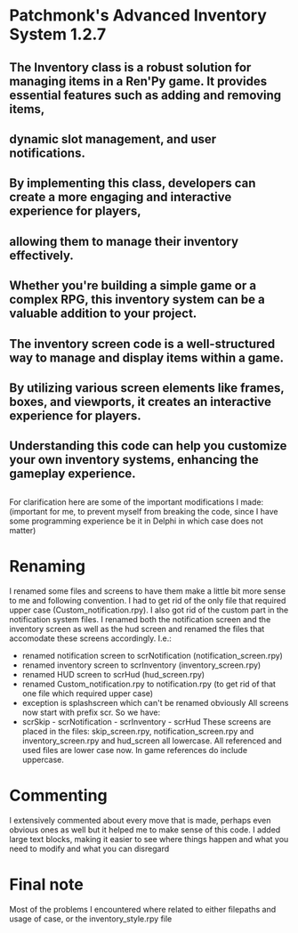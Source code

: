 # Patchmonk's Advanced Inventory System 1.2.7 

## #################################################################################################################################################
## The Inventory class is a robust solution for managing items in a Ren'Py game. It provides essential features such as adding and removing items, 
## dynamic slot management, and user notifications. 
## By implementing this class, developers can create a more engaging and interactive experience for players, 
## allowing them to manage their inventory effectively. 
## Whether you're building a simple game or a complex RPG, this inventory system can be a valuable addition to your project.
## #################################################################################################################################################

## #################################################################################################################################################
## The inventory screen code is a well-structured way to manage and display items within a game. 
## By utilizing various screen elements like frames, boxes, and viewports, it creates an interactive experience for players. 
## Understanding this code can help you customize your own inventory systems, enhancing the gameplay experience.
## #################################################################################################################################################

For clarification here are some of the important modifications I made: (important for me, to prevent myself from breaking the code, since I have some programming experience be it in Delphi in which case does not matter)

# Renaming
I renamed some files and screens to have them make a little bit more sense to me and following convention. I had to get rid of the
only file that required upper case (Custom_notification.rpy). I also got rid of the custom part in the notification system files. I renamed
both the notification screen and the inventory screen as well as the hud screen and renamed the files that accomodate these screens accordingly.
I.e.:
- renamed notification screen to scrNotification (notification_screen.rpy)
- renamed inventory screen to scrInventory (inventory_screen.rpy)
- renamed HUD screen to scrHud (hud_screen.rpy)
- renamed Custom_notification.rpy to notification.rpy (to get rid of that one file which required upper case)
- exception is splashscreen which can't be renamed obviously
All screens now start with prefix scr. So we have:
 - scrSkip - scrNotification - scrInventory - scrHud
These  screens are placed in the files: skip_screen.rpy, notification_screen.rpy and inventory_screen.rpy and hud_screen all lowercase.
All referenced and used files are lower case now. In game references do include uppercase.

# Commenting
I extensively commented about every move that is made, perhaps even obvious ones as well but it helped me to make sense of this code.
I added large text blocks, making it easier to see where things happen and what you need to modify and what you can disregard

# Final note
Most of the problems I encountered where related to either filepaths and usage of case, or the inventory_style.rpy file
